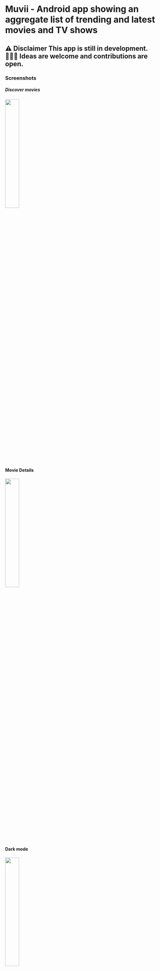 
# Muvii - Android app showing an aggregate list of trending and latest movies and TV shows
## ⚠️ Disclaimer This app is still in development. 👷🏾‍♀ Ideas are welcome and contributions are open. 

### Screenshots
##### Discover movies
<img src = "https://user-images.githubusercontent.com/47632042/210357626-a9f5ff7c-fc31-4050-8e81-b577e76f41da.png" width = "30%" height = "30%">

#### Movie Details
<img src = "https://user-images.githubusercontent.com/47632042/210357651-f7787b18-2b48-48f3-9b70-4fd8462f2c7c.png" width = "30%" height = "30%">

#### Dark mode
<img src = "https://user-images.githubusercontent.com/47632042/210357666-9b4a7f1e-50d6-4aa0-b28a-9cecbebcc18a.png" width = "30%" height = "30%">


#### Similar movies
<img src = "https://user-images.githubusercontent.com/47632042/210357682-c47eaa63-48ac-4951-b1a6-027aafe96bf2.png" width = "30%" height = "30%">


## Overview
The app is online with an offline first strategy. 

## Usage
Clone the repository and run `./gradlew assembleDebug` to build the debug APK or `./gradlew installDebug` to build and deploy.

## Architecture
The app employs the highly opinionated [Clean Architecture](https://blog.cleancoder.com/uncle-bob/2012/08/13/the-clean-architecture.html) pattern to achieve abstraction and clear separation of concerns. This makes it easier to scale and maintain as bugs can be clearly followed through.

##### Multi-modular architecture
The app being heavily divided has the following modules:-
*  App - the entry point of the application. Serves as the glue to the other parts of the app.
* :buildSrc - manages all the dependencies from a central point
* :core_design: - takes care of the design system of the whole app i.e. theming, styles, and the overall accent of the app. This follows the material design guidelines to the core.
* :core_navigation:  - handles all navigation related code.
* :core_data: - takes care of data shared in between feature modules.
* :feature_movies: - contains all the code related to movies.
* :feature_shows: - takes care of the implementation of TV shows related code.

## Patterns used
* [Model-View-ViewModel](https://developer.android.com/topic/libraries/architecture/viewmodel) - aims to achieve a clear separation of concerns with each layer not aware of the implementation of the other to achieve a layer agnostic approach. The Model manages the data through repositories and use cases, the View Model manages the business logic and state holding while the View is only concerned with the UI logic implementation.
* [Unidirectional Data Flow](https://developer.android.com/jetpack/compose/architecture) - allows easier management of state. State flows up while events flow down to the View Model.
* Concurrency design - Offloading heavy tasks to a background thread
* [SOLID](https://en.wikipedia.org/wiki/SOLID) principles - to achieve a clear abstraction among modules, segregation, single responsibility and Dependecy inversion

![](https://developer.android.com/static/images/jetpack/compose/state-unidirectional-flow.png)

## Libraries
* [Jetpack compose](https://developer.android.com/jetpack/compose) - Jetpack Compose is Android’s modern toolkit for building native UI. It simplifies and accelerates UI development on Android.
* [Room](https://developer.android.com/training/data-storage/room) - a persistence library providing an abstraction layer over SQLite to allow for more robust database access.
* [Preferences Datastore](https://developer.android.com/topic/libraries/architecture/datastore) - Store data asynchronously, consistently, and transactionally, overcoming some of the drawbacks of SharedPreferences.
* [Retrofit](https://square.github.io/retrofit/) - REST API library for simplifying network calls in Android.
* [GSON](https://github.com/google/gson) -  allows easier parsing and serializing of JSON into POJOs that Android can understand.
* [OkHttp Logging Interceptor](https://github.com/square/okhttp/tree/master/okhttp-logging-interceptor) - for easier logging of HTTP requests and responses during development.
* [Paging 3](https://developer.android.com/topic/libraries/architecture/paging/v3-overview) - allows efficient querying of data in pages to minimize user bandwidth and save on system resources.
* [Kotlin Coroutines](https://developer.android.com/kotlin/coroutines) - Concurrency design pattern in Android to simplify asynchronous code execution
* [Flows](https://developer.android.com/kotlin/flow) - synchronous data stream functionality built on top of coroutines
* [Hilt](https://developer.android.com/training/dependency-injection/hilt-android) - dependency injection that reduces the need for manual dependency injection
